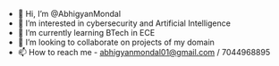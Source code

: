 - 👋 Hi, I’m @AbhigyanMondal
- 👀 I’m interested in cybersecurity and Artificial Intelligence
- 🌱 I’m currently learning BTech in ECE
- 💞️ I’m looking to collaborate on projects of my domain
- 📫 How to reach me - abhigyanmondal01@gmail.com  / 7044968895

<!---
AbhigyanMondal/AbhigyanMondal is a ✨ special ✨ repository because its `README.md` (this file) appears on your GitHub profile.
You can click the Preview link to take a look at your changes.
--->
